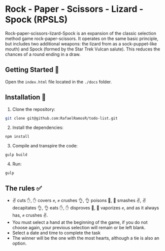 # Rock - Paper - Scissors - Lizard - Spock (RPSLS)
Rock-paper-scissors-lizard-Spock is an expansion of the classic selection method game rock-paper-scissors. It operates on the same basic principle, but includes two additional weapons: the lizard from as a sock-puppet-like mouth) and Spock (formed by the Star Trek Vulcan salute). This reduces the chances of a round ending in a draw.

## Getting Started 🚀
Open the `index.html` file located in the `./docs` folder.

## Installation 🔧
1. Clone the repository: 
```bash
git clone git@github.com:RafaelRamosR/todo-list.git
```

2. Install the dependencies: 
```shell
npm install
```

3. Compile and transpire the code: 
```shell
gulp build
```

4. Run: 
```shell
gulp
```

## The rules ✅
- ✌ cuts ✋, ✋ covers ✊, ✊ crushes 👌, 👌 poisons 🖖, 🖖 smashes ✌, ✌ decapitates 👌, 👌 eats ✋, ✋ disproves 🖖, 🖖 vaporizes ✊, and as it always has, ✊ crushes ✌. 
- You must select a hand at the beginning of the game, if you do not choose again, your previous selection will remain or be left blank. 
- Select a date and time to complete the task 
- The winner will be the one with the most hearts, although a tie is also an option.
